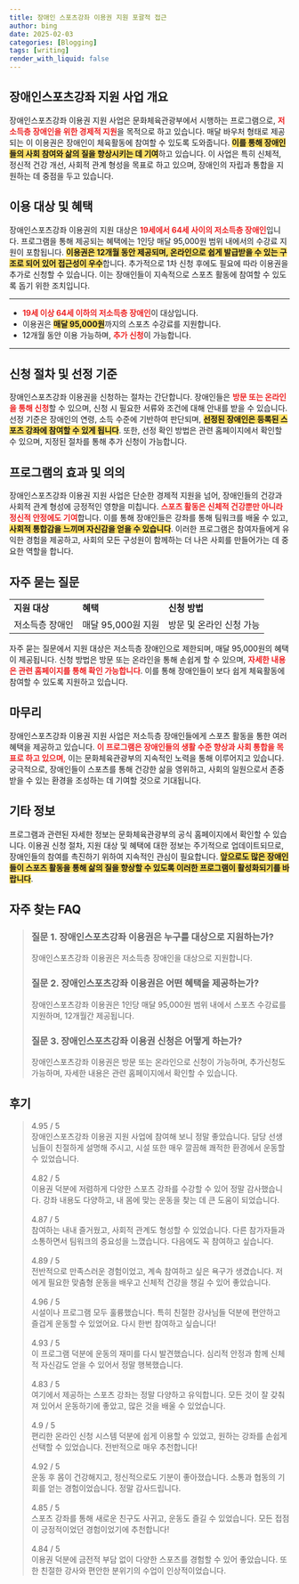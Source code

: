 ```yaml
---
title: 장애인 스포츠강좌 이용권 지원 포괄적 접근
author: bing
date: 2025-02-03
categories: [Blogging]
tags: [writing]
render_with_liquid: false
---
```



<h2 id='장애인스포츠강좌 지원 사업 개요'>장애인스포츠강좌 지원 사업 개요</h2>

<p>장애인스포츠강좌 이용권 지원 사업은 문화체육관광부에서 시행하는 프로그램으로, <b><span style="color: #ee2323;">저소득층 장애인을 위한 경제적 지원</span></b>을 목적으로 하고 있습니다. 매달 바우처 형태로 제공되는 이 이용권은 장애인이 체육활동에 참여할 수 있도록 도와줍니다. <b><span style="background-color: #ffe066;">이를 통해 장애인들의 사회 참여와 삶의 질을 향상시키는 데 기여</span></b>하고 있습니다. 이 사업은 특히 신체적, 정신적 건강 개선, 사회적 관계 형성을 목표로 하고 있으며, 장애인의 자립과 통합을 지원하는 데 중점을 두고 있습니다.</p>

<h2 id='이용 대상 및 혜택'>이용 대상 및 혜택</h2>

<p>장애인스포츠강좌 이용권의 지원 대상은 <b><span style="color: #ee2323;">19세에서 64세 사이의 저소득층 장애인</span></b>입니다. 프로그램을 통해 제공되는 혜택에는 1인당 매달 95,000원 범위 내에서의 수강료 지원이 포함됩니다. <b><span style="background-color: #ffe066;">이용권은 12개월 동안 제공되며, 온라인으로 쉽게 발급받을 수 있는 구조로 되어 있어 접근성이 우수</span></b>합니다. 추가적으로 1차 신청 후에도 필요에 따라 이용권을 추가로 신청할 수 있습니다. 이는 장애인들이 지속적으로 스포츠 활동에 참여할 수 있도록 돕기 위한 조치입니다.</p>

<hr />

<ul>
    <li><b><span style="color: #ee2323;">19세 이상 64세 이하의 저소득층 장애인</span></b>이 대상입니다.</li>
    <li>이용권은 <b><span style="background-color: #ffe066;">매달 95,000원</span></b>까지의 스포츠 수강료를 지원합니다.</li>
    <li>12개월 동안 이용 가능하며, <b><span style="color: #ee2323;">추가 신청</span></b>이 가능합니다.</li>
</ul>

<hr />

<h2 id='신청 절차 및 선정 기준'>신청 절차 및 선정 기준</h2>

<p>장애인스포츠강좌 이용권을 신청하는 절차는 간단합니다. 장애인들은 <b><span style="color: #ee2323;">방문 또는 온라인을 통해 신청</span></b>할 수 있으며, 신청 시 필요한 서류와 조건에 대해 안내를 받을 수 있습니다. 선정 기준은 장애인의 연령, 소득 수준에 기반하여 판단되며, <b><span style="background-color: #ffe066;">선정된 장애인은 등록된 스포츠 강좌에 참여할 수 있게 됩니다</span></b>. 또한, 선정 확인 방법은 관련 홈페이지에서 확인할 수 있으며, 지정된 절차를 통해 추가 신청이 가능합니다.</p>

<h2 id='프로그램의 효과 및 의의'>프로그램의 효과 및 의의</h2>

<p>장애인스포츠강좌 이용권 지원 사업은 단순한 경제적 지원을 넘어, 장애인들의 건강과 사회적 관계 형성에 긍정적인 영향을 미칩니다. <b><span style="color: #ee2323;">스포츠 활동은 신체적 건강뿐만 아니라 정신적 안정에도 기여</span></b>합니다. 이를 통해 장애인들은 강좌를 통해 팀워크를 배울 수 있고, <b><span style="background-color: #ffe066;">사회적 통합감을 느끼며 자신감을 얻을 수 있습니다</span></b>. 이러한 프로그램은 참여자들에게 유익한 경험을 제공하고, 사회의 모든 구성원이 함께하는 더 나은 사회를 만들어가는 데 중요한 역할을 합니다.</p>

<h2 id='자주 묻는 질문'>자주 묻는 질문</h2>

<table>
    <tr>
        <td><b>지원 대상</b></td>
        <td><b>혜택</b></td>
        <td><b>신청 방법</b></td>
    </tr>
    <tr>
        <td>저소득층 장애인</td>
        <td>매달 95,000원 지원</td>
        <td>방문 및 온라인 신청 가능</td>
    </tr>
</table>

<p>자주 묻는 질문에서 지원 대상은 저소득층 장애인으로 제한되며, 매달 95,000원의 혜택이 제공됩니다. 신청 방법은 방문 또는 온라인을 통해 손쉽게 할 수 있으며, <b><span style="color: #ee2323;">자세한 내용은 관련 홈페이지를 통해 확인 가능합니다</span></b>. 이를 통해 장애인들이 보다 쉽게 체육활동에 참여할 수 있도록 지원하고 있습니다.</p>

<h2 id='마무리'>마무리</h2>

<p>장애인스포츠강좌 이용권 지원 사업은 저소득층 장애인들에게 스포츠 활동을 통한 여러 혜택을 제공하고 있습니다. <b><span style="color: #ee2323;">이 프로그램은 장애인들의 생활 수준 향상과 사회 통합을 목표로 하고 있으며,</span></b> 이는 문화체육관광부의 지속적인 노력을 통해 이루어지고 있습니다. 궁극적으로, 장애인들이 스포츠를 통해 건강한 삶을 영위하고, 사회의 일원으로서 존중받을 수 있는 환경을 조성하는 데 기여할 것으로 기대됩니다.</p>

<h2 id='기타 정보'>기타 정보</h2>

<p>프로그램과 관련된 자세한 정보는 문화체육관광부의 공식 홈페이지에서 확인할 수 있습니다. 이용권 신청 절차, 지원 대상 및 혜택에 대한 정보는 주기적으로 업데이트되므로, 장애인들의 참여를 촉진하기 위하여 지속적인 관심이 필요합니다. <b><span style="background-color: #ffe066;">앞으로도 많은 장애인들이 스포츠 활동을 통해 삶의 질을 향상할 수 있도록 이러한 프로그램이 활성화되기를 바랍니다</span></b>.</p>


<h2 id='자주_찾는_FAQ'>자주 찾는 FAQ</h2>
<div itemscope="" itemtype="https://schema.org/FAQPage"> 
<blockquote> 
<div itemscope="" itemprop="mainEntity" itemtype="https://schema.org/Question"> 
<h3 itemprop="name">질문 1. 장애인스포츠강좌 이용권은 누구를 대상으로 지원하는가?</h3> 
<div itemscope="" itemprop="acceptedAnswer" itemtype="https://schema.org/Answer"> 
<span itemprop="text"> 
<p>장애인스포츠강좌 이용권은 저소득층 장애인을 대상으로 지원합니다.</p> 
</span> 
</div> 
</div> 
<div itemscope="" itemprop="mainEntity" itemtype="https://schema.org/Question"> 
<h3 itemprop="name">질문 2. 장애인스포츠강좌 이용권은 어떤 혜택을 제공하는가?</h3> 
<div itemscope="" itemprop="acceptedAnswer" itemtype="https://schema.org/Answer"> 
<span itemprop="text"> 
<p>장애인스포츠강좌 이용권은 1인당 매달 95,000원 범위 내에서 스포츠 수강료를 지원하며, 12개월간 제공됩니다.</p> 
</span> 
</div> 
</div> 
<div itemscope="" itemprop="mainEntity" itemtype="https://schema.org/Question"> 
<h3 itemprop="name">질문 3. 장애인스포츠강좌 이용권 신청은 어떻게 하는가?</h3> 
<div itemscope="" itemprop="acceptedAnswer" itemtype="https://schema.org/Answer"> 
<span itemprop="text"> 
<p>장애인스포츠강좌 이용권은 방문 또는 온라인으로 신청이 가능하며, 추가신청도 가능하며, 자세한 내용은 관련 홈페이지에서 확인할 수 있습니다.</p> 
</span> 
</div> 
</div> 
</blockquote> 
</div>
<h2 id='후기'>후기</h2>
<div itemscope itemtype="https://schema.org/Product">
  <blockquote>
  <div itemprop="review" itemscope itemtype="https://schema.org/Review">
      <div itemprop="reviewRating" itemscope itemtype="https://schema.org/Rating"> <span itemprop="ratingValue">4.95</span> / <span itemprop="bestRating">5</span> </div>
      <span itemprop="reviewBody">장애인스포츠강좌 이용권 지원 사업에 참여해 보니 정말 좋았습니다. 담당 선생님들이 친절하게 설명해 주시고, 시설 또한 매우 깔끔해 쾌적한 환경에서 운동할 수 있었습니다.</span>
  </div>
  <br>
  <div itemprop="review" itemscope itemtype="https://schema.org/Review">
      <div itemprop="reviewRating" itemscope itemtype="https://schema.org/Rating"> <span itemprop="ratingValue">4.82</span> / <span itemprop="bestRating">5</span> </div>
      <span itemprop="reviewBody">이용권 덕분에 저렴하게 다양한 스포츠 강좌를 수강할 수 있어 정말 감사했습니다. 강좌 내용도 다양하고, 내 몸에 맞는 운동을 찾는 데 큰 도움이 되었습니다.</span>
  </div>
  <br>
  <div itemprop="review" itemscope itemtype="https://schema.org/Review">
      <div itemprop="reviewRating" itemscope itemtype="https://schema.org/Rating"> <span itemprop="ratingValue">4.87</span> / <span itemprop="bestRating">5</span> </div>
      <span itemprop="reviewBody">참여하는 내내 즐거웠고, 사회적 관계도 형성할 수 있었습니다. 다른 참가자들과 소통하면서 팀워크의 중요성을 느꼈습니다. 다음에도 꼭 참여하고 싶습니다.</span>
  </div>
  <br>
  <div itemprop="review" itemscope itemtype="https://schema.org/Review">
      <div itemprop="reviewRating" itemscope itemtype="https://schema.org/Rating"> <span itemprop="ratingValue">4.89</span> / <span itemprop="bestRating">5</span> </div>
      <span itemprop="reviewBody">전반적으로 만족스러운 경험이었고, 계속 참여하고 싶은 욕구가 생겼습니다. 저에게 필요한 맞춤형 운동을 배우고 신체적 건강을 챙길 수 있어 좋았습니다.</span>
  </div>
  <br>
  <div itemprop="review" itemscope itemtype="https://schema.org/Review">
      <div itemprop="reviewRating" itemscope itemtype="https://schema.org/Rating"> <span itemprop="ratingValue">4.96</span> / <span itemprop="bestRating">5</span> </div>
      <span itemprop="reviewBody">시설이나 프로그램 모두 훌륭했습니다. 특히 친절한 강사님들 덕분에 편안하고 즐겁게 운동할 수 있었어요. 다시 한번 참여하고 싶습니다!</span>
  </div>
  <br>
  <div itemprop="review" itemscope itemtype="https://schema.org/Review">
      <div itemprop="reviewRating" itemscope itemtype="https://schema.org/Rating"> <span itemprop="ratingValue">4.93</span> / <span itemprop="bestRating">5</span> </div>
      <span itemprop="reviewBody">이 프로그램 덕분에 운동의 재미를 다시 발견했습니다. 심리적 안정과 함께 신체적 자신감도 얻을 수 있어서 정말 행복했습니다.</span>
  </div>
  <br>
  <div itemprop="review" itemscope itemtype="https://schema.org/Review">
      <div itemprop="reviewRating" itemscope itemtype="https://schema.org/Rating"> <span itemprop="ratingValue">4.83</span> / <span itemprop="bestRating">5</span> </div>
      <span itemprop="reviewBody">여기에서 제공하는 스포츠 강좌는 정말 다양하고 유익합니다. 모든 것이 잘 갖춰져 있어서 운동하기에 좋았고, 많은 것을 배울 수 있었습니다.</span>
  </div>
  <br>
  <div itemprop="review" itemscope itemtype="https://schema.org/Review">
      <div itemprop="reviewRating" itemscope itemtype="https://schema.org/Rating"> <span itemprop="ratingValue">4.9</span> / <span itemprop="bestRating">5</span> </div>
      <span itemprop="reviewBody">편리한 온라인 신청 시스템 덕분에 쉽게 이용할 수 있었고, 원하는 강좌를 손쉽게 선택할 수 있었습니다. 전반적으로 매우 추천합니다!</span>
  </div>
  <br>
  <div itemprop="review" itemscope itemtype="https://schema.org/Review">
      <div itemprop="reviewRating" itemscope itemtype="https://schema.org/Rating"> <span itemprop="ratingValue">4.92</span> / <span itemprop="bestRating">5</span> </div>
      <span itemprop="reviewBody">운동 후 몸이 건강해지고, 정신적으로도 기분이 좋아졌습니다. 소통과 협동의 기회를 얻는 경험이었습니다. 정말 감사드립니다.</span>
  </div>
  <br>
  <div itemprop="review" itemscope itemtype="https://schema.org/Review">
      <div itemprop="reviewRating" itemscope itemtype="https://schema.org/Rating"> <span itemprop="ratingValue">4.85</span> / <span itemprop="bestRating">5</span> </div>
      <span itemprop="reviewBody">스포츠 강좌를 통해 새로운 친구도 사귀고, 운동도 즐길 수 있었습니다. 모든 접점이 긍정적이었던 경험이었기에 추천합니다!</span>
  </div>
  <br>
  <div itemprop="review" itemscope itemtype="https://schema.org/Review">
      <div itemprop="reviewRating" itemscope itemtype="https://schema.org/Rating"> <span itemprop="ratingValue">4.84</span> / <span itemprop="bestRating">5</span> </div>
      <span itemprop="reviewBody">이용권 덕분에 금전적 부담 없이 다양한 스포츠를 경험할 수 있어 좋았습니다. 또한 친절한 강사와 편안한 분위기의 수업이 인상적이었습니다.</span>
  </div>
  </blockquote>
</div>
